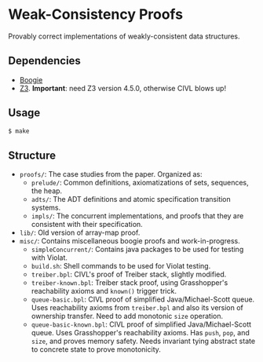 # Weak-Consistency Proofs

Provably correct implementations of weakly-consistent data structures.

## Dependencies

* [Boogie]
* [Z3](https://github.com/Z3Prover/z3/). **Important**: need Z3 version 4.5.0, otherwise CIVL blows up!

## Usage

```bash
$ make
```

## Structure

- `proofs/`: The case studies from the paper. Organized as:
    * `prelude/`: Common definitions, axiomatizations of sets, sequences, the heap.
    * `adts/`: The ADT definitions and atomic specification transition systems.
    * `impls/`: The concurrent implementations, and proofs that they are consistent
        with their specification.
- `lib/`: Old version of array-map proof.
- `misc/`: Contains miscellaneous boogie proofs and work-in-progress.
    * `simpleConcurrent/`: Contains java packages to be used for testing with Violat.
    * `build.sh`: Shell commands to be used for Violat testing.
    * `treiber.bpl`: CIVL's proof of Treiber stack, slightly modified.
    * `treiber-known.bpl`: Treiber stack proof, using Grasshopper's reachability axioms
        and `known()` trigger trick.
    * `queue-basic.bpl`: CIVL proof of simplified Java/Michael-Scott queue.
        Uses reachability axioms from `treiber.bpl` and also its version of ownership
        transfer. Need to add monotonic `size` operation.
    * `queue-basic-known.bpl`: CIVL proof of simplified Java/Michael-Scott queue.
        Uses Grasshopper's reachability axioms.
        Has `push`, `pop`, and `size`, and proves memory safety.
        Needs invariant tying abstract state to concrete state to prove monotonicity.

[Boogie]: https://github.com/boogie-org/boogie
